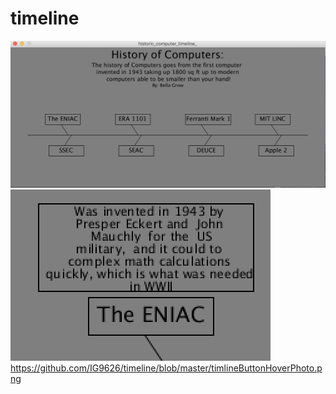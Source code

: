 # timeline
![alt text](https://github.com/IG9626/timeline/blob/master/timelinePhoto.png "timelinePhoto")
![alt text](https://github.com/IG9626/timeline/blob/master/timlineButtonHoverPhoto.png "Hover Over function pic")
https://github.com/IG9626/timeline/blob/master/timlineButtonHoverPhoto.png
